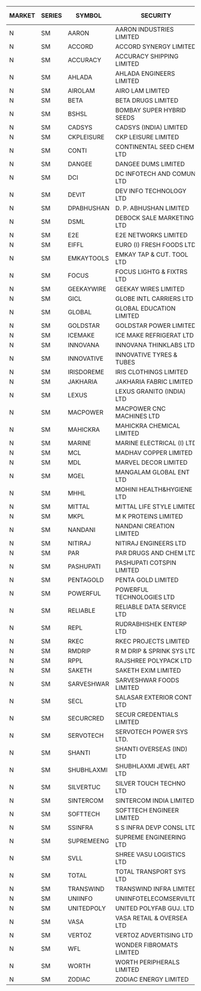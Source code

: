 


| MARKET | SERIES | SYMBOL | SECURITY | PREV CL PR | OPEN PRICE | HIGH PRICE | LOW PRICE | CLOSE PRICE | NET TRDVAL | NET TRDQTY | CORP IND | HI 52 WK | LO 52 WK |
| ----- | ----- | ----- | ----- | ----- | ----- | ----- | ----- | ----- | ----- | ----- | ----- | ----- | ----- |
| N | SM | AARON | AARON INDUSTRIES LIMITED | 47.90 | 46.40 | 46.40 | 46.40 | 46.40 | 153120.00 | 3300 |  | 53.50 | 39.00 |
| N | SM | ACCORD | ACCORD SYNERGY LIMITED | 16.50 | 16.50 | 16.50 | 15.00 | 15.00 | 63000.00 | 4000 |  | 36.20 | 15.00 |
| N | SM | ACCURACY | ACCURACY SHIPPING LIMITED | 20.85 | 20.90 | 20.90 | 19.85 | 19.85 | 3340160.00 | 166400 |  | 87.00 | 19.85 |
| N | SM | AHLADA | AHLADA ENGINEERS LIMITED | 54.95 | 59.35 | 59.35 | 59.35 | 59.35 | 59350.00 | 1000 |  | 117.00 | 36.30 |
| N | SM | AIROLAM | AIRO LAM LIMITED | 22.00 | 25.50 | 25.50 | 25.50 | 25.50 | 76500.00 | 3000 |  | 37.95 | 17.80 |
| N | SM | BETA | BETA DRUGS LIMITED | 60.50 | 59.00 | 59.00 | 53.40 | 53.40 | 630600.00 | 11200 |  | 124.00 | 53.40 |
| N | SM | BSHSL | BOMBAY SUPER HYBRID SEEDS | 107.00 | 107.50 | 110.00 | 107.00 | 108.50 | 647400.00 | 6000 |  | 136.00 | 98.20 |
| N | SM | CADSYS | CADSYS (INDIA) LIMITED | 26.20 | 24.90 | 24.90 | 24.90 | 24.90 | 49800.00 | 2000 |  | 63.45 | 24.90 |
| N | SM | CKPLEISURE | CKP LEISURE LIMITED | 5.55 | 5.70 | 5.70 | 5.50 | 5.50 | 268800.00 | 48000 |  | 7.55 | 4.70 |
| N | SM | CONTI | CONTINENTAL SEED CHEM LTD | 32.25 | 30.65 | 30.65 | 30.65 | 30.65 | 102156.45 | 3333 |  | 102.20 | 11.85 |
| N | SM | DANGEE | DANGEE DUMS LIMITED | 127.00 | 130.00 | 130.00 | 130.00 | 130.00 | 104000.00 | 800 |  | 219.35 | 124.00 |
| N | SM | DCI | DC INFOTECH AND COMUN LTD | 45.20 | 45.20 | 45.50 | 45.20 | 45.50 | 1500600.00 | 33000 |  | 45.50 | 45.20 |
| N | SM | DEVIT | DEV INFO TECHNOLOGY LTD | 95.05 | 94.95 | 94.95 | 89.00 | 89.00 | 556125.00 | 6000 |  | 101.00 | 65.00 |
| N | SM | DPABHUSHAN | D. P. ABHUSHAN LIMITED | 65.50 | 63.25 | 66.00 | 60.80 | 64.20 | 2544800.00 | 40000 |  | 74.25 | 37.50 |
| N | SM | DSML | DEBOCK SALE MARKETING LTD | 7.50 | 7.50 | 7.75 | 7.50 | 7.75 | 91500.00 | 12000 |  | 12.00 | 3.55 |
| N | SM | E2E | E2E NETWORKS LIMITED | 19.35 | 19.35 | 19.35 | 19.35 | 19.35 | 77400.00 | 4000 |  | 57.00 | 17.95 |
| N | SM | EIFFL | EURO (I) FRESH FOODS LTD | 113.90 | 113.00 | 113.50 | 109.10 | 110.00 | 978320.00 | 8800 |  | 131.00 | 81.00 |
| N | SM | EMKAYTOOLS | EMKAY TAP & CUT. TOOL LTD | 159.00 | 155.00 | 155.00 | 155.00 | 155.00 | 1023000.00 | 6600 |  | 164.75 | 92.00 |
| N | SM | FOCUS | FOCUS LIGHTG & FIXTRS LTD | 34.30 | 33.00 | 33.00 | 32.60 | 32.60 | 196800.00 | 6000 |  | 178.00 | 29.45 |
| N | SM | GEEKAYWIRE | GEEKAY WIRES LIMITED | 39.50 | 40.00 | 40.00 | 40.00 | 40.00 | 480000.00 | 12000 |  | 40.00 | 31.00 |
| N | SM | GICL | GLOBE INTL CARRIERS LTD | 14.50 | 14.50 | 14.50 | 14.50 | 14.50 | 522000.00 | 36000 |  | 24.90 | 14.20 |
| N | SM | GLOBAL | GLOBAL EDUCATION LIMITED | 80.05 | 74.15 | 85.00 | 70.05 | 85.00 | 229200.00 | 3000 |  | 135.00 | 68.05 |
| N | SM | GOLDSTAR | GOLDSTAR POWER LIMITED | 24.95 | 25.00 | 25.00 | 25.00 | 25.00 | 600000.00 | 24000 |  | 28.00 | 22.70 |
| N | SM | ICEMAKE | ICE MAKE REFRIGERAT LTD | 48.45 | 46.20 | 47.00 | 46.00 | 46.80 | 1114700.00 | 24000 |  | 89.75 | 46.00 |
| N | SM | INNOVANA | INNOVANA THINKLABS LTD. | 101.00 | 103.00 | 103.00 | 95.95 | 95.95 | 1000100.00 | 10000 |  | 416.00 | 95.95 |
| N | SM | INNOVATIVE | INNOVATIVE TYRES & TUBES | 7.85 | 7.65 | 8.00 | 7.65 | 8.00 | 597900.00 | 75000 |  | 26.00 | 7.55 |
| N | SM | IRISDOREME | IRIS CLOTHINGS LIMITED | 191.75 | 190.00 | 191.00 | 188.00 | 188.00 | 1212800.00 | 6400 |  | 191.75 | 108.00 |
| N | SM | JAKHARIA | JAKHARIA FABRIC LIMITED | 185.00 | 182.00 | 182.00 | 182.00 | 182.00 | 2475200.00 | 13600 |  | 207.00 | 180.00 |
| N | SM | LEXUS | LEXUS GRANITO (INDIA) LTD | 8.35 | 7.95 | 8.05 | 7.95 | 7.95 | 31900.00 | 4000 |  | 38.70 | 7.95 |
| N | SM | MACPOWER | MACPOWER CNC MACHINES LTD | 52.30 | 52.30 | 54.90 | 51.00 | 51.60 | 960050.00 | 18500 |  | 164.20 | 50.00 |
| N | SM | MAHICKRA | MAHICKRA CHEMICAL LIMITED | 88.00 | 86.50 | 86.50 | 86.50 | 86.50 | 259500.00 | 3000 |  | 93.50 | 41.60 |
| N | SM | MARINE | MARINE ELECTRICAL (I) LTD | 101.75 | 100.50 | 101.05 | 99.25 | 99.25 | 1202600.00 | 12000 |  | 123.00 | 92.00 |
| N | SM | MCL | MADHAV COPPER LIMITED | 83.90 | 79.00 | 81.50 | 76.00 | 78.10 | 471120.00 | 6000 |  | 358.00 | 65.15 |
| N | SM | MDL | MARVEL DECOR LIMITED | 24.50 | 25.60 | 25.70 | 25.60 | 25.70 | 102600.00 | 4000 |  | 39.00 | 13.90 |
| N | SM | MGEL | MANGALAM GLOBAL ENT LTD | 54.05 | 54.05 | 54.05 | 54.05 | 54.05 | 108100.00 | 2000 |  | 58.30 | 51.05 |
| N | SM | MHHL | MOHINI HEALTH&HYGIENE LTD | 15.00 | 15.00 | 15.00 | 15.00 | 15.00 | 180000.00 | 12000 |  | 35.90 | 13.85 |
| N | SM | MITTAL | MITTAL LIFE STYLE LIMITED | 127.20 | 130.00 | 133.45 | 128.70 | 132.10 | 12910875.00 | 97500 |  | 167.00 | 76.35 |
| N | SM | MKPL | M K PROTEINS LIMITED | 73.90 | 74.30 | 77.50 | 74.30 | 77.50 | 1842500.00 | 24000 |  | 77.50 | 63.50 |
| N | SM | NANDANI | NANDANI CREATION LIMITED | 8.95 | 9.25 | 9.35 | 9.25 | 9.30 | 139500.00 | 15000 |  | 55.50 | 5.50 |
| N | SM | NITIRAJ | NITIRAJ ENGINEERS LTD | 58.00 | 60.00 | 60.85 | 58.00 | 60.85 | 356775.00 | 6000 |  | 106.40 | 35.00 |
| N | SM | PAR | PAR DRUGS AND CHEM LTD | 39.00 | 37.00 | 37.00 | 37.00 | 37.00 | 222000.00 | 6000 |  | 56.00 | 34.00 |
| N | SM | PASHUPATI | PASHUPATI COTSPIN LIMITED | 63.95 | 52.00 | 63.75 | 52.00 | 60.85 | 5282800.00 | 88000 |  | 75.00 | 46.25 |
| N | SM | PENTAGOLD | PENTA GOLD LIMITED | 39.10 | 37.15 | 37.15 | 37.15 | 37.15 | 111450.00 | 3000 |  | 47.00 | 23.70 |
| N | SM | POWERFUL | POWERFUL TECHNOLOGIES LTD | 4.70 | 4.90 | 4.90 | 4.90 | 4.90 | 9800.00 | 2000 |  | 21.50 | 3.45 |
| N | SM | RELIABLE | RELIABLE DATA SERVICE LTD | 33.90 | 32.25 | 32.25 | 32.25 | 32.25 | 77400.00 | 2400 |  | 56.00 | 23.80 |
| N | SM | REPL | RUDRABHISHEK ENTERP LTD | 36.85 | 36.85 | 36.85 | 36.85 | 36.85 | 110550.00 | 3000 |  | 42.20 | 20.60 |
| N | SM | RKEC | RKEC PROJECTS LIMITED | 46.50 | 45.50 | 45.50 | 43.00 | 44.00 | 792000.00 | 18000 |  | 68.00 | 35.00 |
| N | SM | RMDRIP | R M DRIP & SPRINK SYS LTD | 24.05 | 22.85 | 22.85 | 22.85 | 22.85 | 45700.00 | 2000 |  | 56.15 | 13.00 |
| N | SM | RPPL | RAJSHREE POLYPACK LTD | 99.00 | 96.80 | 96.80 | 95.00 | 96.80 | 869150.00 | 9000 |  | 118.00 | 75.00 |
| N | SM | SAKETH | SAKETH EXIM LIMITED | 137.50 | 133.05 | 133.05 | 133.05 | 133.05 | 266100.00 | 2000 |  | 137.50 | 100.00 |
| N | SM | SARVESHWAR | SARVESHWAR FOODS LIMITED | 12.00 | 12.00 | 12.00 | 12.00 | 12.00 | 38400.00 | 3200 |  | 43.85 | 11.90 |
| N | SM | SECL | SALASAR EXTERIOR CONT LTD | 39.00 | 38.00 | 39.00 | 38.00 | 39.00 | 348000.00 | 9000 |  | 62.25 | 38.00 |
| N | SM | SECURCRED | SECUR CREDENTIALS LIMITED | 26.25 | 25.05 | 25.05 | 25.00 | 25.00 | 75030.00 | 3000 |  | 110.00 | 21.90 |
| N | SM | SERVOTECH | SERVOTECH POWER SYS LTD. | 14.40 | 13.70 | 14.00 | 13.70 | 14.00 | 110800.00 | 8000 |  | 24.50 | 6.50 |
| N | SM | SHANTI | SHANTI OVERSEAS (IND) LTD | 20.25 | 19.10 | 19.25 | 17.55 | 19.25 | 332550.00 | 18000 |  | 38.00 | 17.55 |
| N | SM | SHUBHLAXMI | SHUBHLAXMI JEWEL ART LTD | 37.35 | 38.00 | 39.85 | 37.00 | 39.60 | 192250.00 | 5000 |  | 209.50 | 31.00 |
| N | SM | SILVERTUC | SILVER TOUCH TECHNO LTD | 114.50 | 112.00 | 112.00 | 112.00 | 112.00 | 112000.00 | 1000 |  | 140.00 | 111.00 |
| N | SM | SINTERCOM | SINTERCOM INDIA LIMITED | 72.00 | 72.00 | 72.05 | 72.00 | 72.00 | 1296100.00 | 18000 |  | 81.00 | 56.85 |
| N | SM | SOFTTECH | SOFTTECH ENGINEER LIMITED | 51.00 | 48.45 | 48.45 | 48.45 | 48.45 | 77520.00 | 1600 |  | 76.25 | 42.75 |
| N | SM | SSINFRA | S S INFRA DEVP CONSL LTD | 14.05 | 13.40 | 13.50 | 13.35 | 13.40 | 120750.00 | 9000 |  | 19.35 | 8.80 |
| N | SM | SUPREMEENG | SUPREME ENGINEERING LTD | 27.90 | 27.40 | 27.50 | 27.40 | 27.45 | 439200.00 | 16000 |  | 42.00 | 20.50 |
| N | SM | SVLL | SHREE VASU LOGISTICS LTD | 96.10 | 92.00 | 92.00 | 90.00 | 90.00 | 182000.00 | 2000 |  | 130.00 | 76.15 |
| N | SM | TOTAL | TOTAL TRANSPORT SYS LTD | 35.95 | 34.20 | 37.65 | 34.20 | 37.65 | 421650.00 | 12000 |  | 48.95 | 25.70 |
| N | SM | TRANSWIND | TRANSWIND INFRA LIMITED | 3.00 | 3.15 | 3.15 | 3.15 | 3.15 | 12600.00 | 4000 |  | 10.35 | 3.00 |
| N | SM | UNIINFO | UNIINFOTELECOMSERVILTD | 23.00 | 23.25 | 24.25 | 22.25 | 22.25 | 509600.00 | 22000 |  | 44.80 | 16.40 |
| N | SM | UNITEDPOLY | UNITED POLYFAB GUJ. LTD. | 7.75 | 8.10 | 8.10 | 7.60 | 8.10 | 290100.00 | 36000 |  | 16.80 | 7.05 |
| N | SM | VASA | VASA RETAIL & OVERSEA LTD | 7.10 | 7.45 | 7.45 | 7.45 | 7.45 | 29800.00 | 4000 |  | 26.10 | 7.10 |
| N | SM | VERTOZ | VERTOZ ADVERTISING LTD | 84.75 | 80.55 | 80.55 | 80.55 | 80.55 | 386640.00 | 4800 |  | 211.00 | 71.00 |
| N | SM | WFL | WONDER FIBROMATS LIMITED | 88.90 | 85.00 | 85.00 | 85.00 | 85.00 | 136000.00 | 1600 |  | 100.00 | 81.00 |
| N | SM | WORTH | WORTH PERIPHERALS LIMITED | 46.85 | 44.00 | 45.00 | 44.00 | 45.00 | 470100.00 | 10500 |  | 72.95 | 39.00 |
| N | SM | ZODIAC | ZODIAC ENERGY LIMITED | 17.80 | 16.95 | 16.95 | 16.95 | 16.95 | 33900.00 | 2000 |  | 32.00 | 14.30 |



